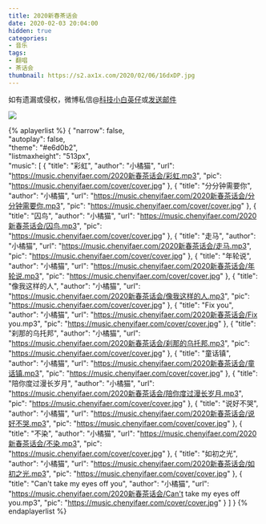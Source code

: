 ```yaml
---
title: 2020新春茶话会
date: 2020-02-03 20:04:00
hidden: true
categories:
- 音乐
tags:
- 翻唱
- 茶话会
thumbnail: https://s2.ax1x.com/2020/02/06/16dxDP.jpg
---
```


如有遗漏或侵权，微博私信@<a href="https://weibo.com/kjxbyz" target="_blank">科技小白英仔</a>或<a href="mailto:me@chenyifaer.com" target="_blank">发送邮件</a>

![](https://s2.ax1x.com/2020/02/06/16dxDP.jpg)

<!--more-->

{% aplayerlist %}
{
    "narrow": false,                          
    "autoplay": false,                         
    "theme": "#e6d0b2",	  
    "listmaxheight": "513px",                    
    "music": [
        {
            "title": "彩虹",
            "author": "小橘猫",
            "url": "https://music.chenyifaer.com/2020新春茶话会/彩虹.mp3",
            "pic": "https://music.chenyifaer.com/cover/cover.jpg"
        },
        {
            "title": "分分钟需要你",
            "author": "小橘猫",
            "url": "https://music.chenyifaer.com/2020新春茶话会/分分钟需要你.mp3",
            "pic": "https://music.chenyifaer.com/cover/cover.jpg"
        },
        {
            "title": "囚鸟",
            "author": "小橘猫",
            "url": "https://music.chenyifaer.com/2020新春茶话会/囚鸟.mp3",
            "pic": "https://music.chenyifaer.com/cover/cover.jpg"
        },
        {
            "title": "走马",
            "author": "小橘猫",
            "url": "https://music.chenyifaer.com/2020新春茶话会/走马.mp3",
            "pic": "https://music.chenyifaer.com/cover/cover.jpg"
        },
        {
            "title": "年轮说",
            "author": "小橘猫",
            "url": "https://music.chenyifaer.com/2020新春茶话会/年轮说.mp3",
            "pic": "https://music.chenyifaer.com/cover/cover.jpg"
        },
        {
            "title": "像我这样的人",
            "author": "小橘猫",
            "url": "https://music.chenyifaer.com/2020新春茶话会/像我这样的人.mp3",
            "pic": "https://music.chenyifaer.com/cover/cover.jpg"
        },
        {
            "title": "Fix you",
            "author": "小橘猫",
            "url": "https://music.chenyifaer.com/2020新春茶话会/Fix you.mp3",
            "pic": "https://music.chenyifaer.com/cover/cover.jpg"
        },
        {
            "title": "刹那的乌托邦",
            "author": "小橘猫",
            "url": "https://music.chenyifaer.com/2020新春茶话会/刹那的乌托邦.mp3",
            "pic": "https://music.chenyifaer.com/cover/cover.jpg"
        },
        {
            "title": "童话镇",
            "author": "小橘猫",
            "url": "https://music.chenyifaer.com/2020新春茶话会/童话镇.mp3",
            "pic": "https://music.chenyifaer.com/cover/cover.jpg"
        },
        {
            "title": "陪你度过漫长岁月",
            "author": "小橘猫",
            "url": "https://music.chenyifaer.com/2020新春茶话会/陪你度过漫长岁月.mp3",
            "pic": "https://music.chenyifaer.com/cover/cover.jpg"
        },
        {
            "title": "说好不哭",
            "author": "小橘猫",
            "url": "https://music.chenyifaer.com/2020新春茶话会/说好不哭.mp3",
            "pic": "https://music.chenyifaer.com/cover/cover.jpg"
        },
        {
            "title": "不染",
            "author": "小橘猫",
            "url": "https://music.chenyifaer.com/2020新春茶话会/不染.mp3",
            "pic": "https://music.chenyifaer.com/cover/cover.jpg"
        },
        {
            "title": "如初之光",
            "author": "小橘猫",
            "url": "https://music.chenyifaer.com/2020新春茶话会/如初之光.mp3",
            "pic": "https://music.chenyifaer.com/cover/cover.jpg"
        },
        {
            "title": "Can't take my eyes off you",
            "author": "小橘猫",
            "url": "https://music.chenyifaer.com/2020新春茶话会/Can't take my eyes off you.mp3",
            "pic": "https://music.chenyifaer.com/cover/cover.jpg"
        }
    ]
}
{% endaplayerlist %}
